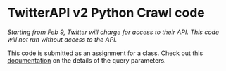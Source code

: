 # TwitterAPI v2 Python Crawl code
*Starting from Feb 9, Twitter will charge for access to their API. This code will not run without access to the API.*

This code is submitted as an assignment for a class.
Check out this [documentation](https://developer.twitter.com/en/docs/twitter-api/tweets/search/api-reference/get-tweets-search-recent) on the details of the query parameters.
